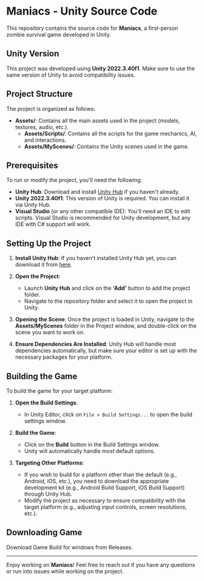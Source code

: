 # Maniacs - Unity Source Code

This repository contains the source code for **Maniacs**, a first-person zombie survival game developed in Unity.

## Unity Version

This project was developed using **Unity 2022.3.40f1**. Make sure to use the same version of Unity to avoid compatibility issues.

## Project Structure

The project is organized as follows:

- **Assets/**: Contains all the main assets used in the project (models, textures, audio, etc.).
  - **Assets/Scripts/**: Contains all the scripts for the game mechanics, AI, and interactions.
  - **Assets/MyScenes/**: Contains the Unity scenes used in the game.
  
## Prerequisites

To run or modify the project, you'll need the following:

- **Unity Hub**: Download and install [Unity Hub](https://unity.com/download) if you haven't already.
- **Unity 2022.3.40f1**: This version of Unity is required. You can install it via Unity Hub.
- **Visual Studio** (or any other compatible IDE): You'll need an IDE to edit scripts. Visual Studio is recommended for Unity development, but any IDE with C# support will work.

## Setting Up the Project

1. **Install Unity Hub**: If you haven't installed Unity Hub yet, you can download it from [here](https://unity.com/download).
   
2. **Open the Project**:
   - Launch **Unity Hub** and click on the **'Add'** button to add the project folder.
   - Navigate to the repository folder and select it to open the project in Unity.

3. **Opening the Scene**: Once the project is loaded in Unity, navigate to the **Assets/MyScenes** folder in the Project window, and double-click on the scene you want to work on.

4. **Ensure Dependencies Are Installed**: Unity Hub will handle most dependencies automatically, but make sure your editor is set up with the necessary packages for your platform.

## Building the Game

To build the game for your target platform:

1. **Open the Build Settings**:
   - In Unity Editor, click on `File > Build Settings...` to open the build settings window.
   
2. **Build the Game**:
   - Click on the **Build** button in the Build Settings window.
   - Unity will automatically handle most default options.
   
3. **Targeting Other Platforms**:
   - If you wish to build for a platform other than the default (e.g., Android, iOS, etc.), you need to download the appropriate development kit (e.g., Android Build Support, iOS Build Support) through Unity Hub.
   - Modify the project as necessary to ensure compatibility with the target platform (e.g., adjusting input controls, screen resolutions, etc.).

## Downloading Game

Download Game Build for windows from Releases.

---

Enjoy working on **Maniacs**! Feel free to reach out if you have any questions or run into issues while working on the project.
